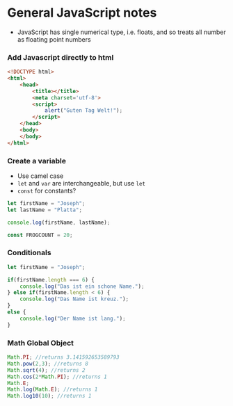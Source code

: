 # General JavaScript notes

* JavaScript has single numerical type, i.e. floats, and so treats all number as floating point numbers

### Add Javascript directly to html
```html
<!DOCTYPE html>
<html>
    <head>
        <title></title>
        <meta charset='utf-8'>
        <script>
            alert("Guten Tag Welt!");
        </script>
    </head>
    <body>
    </body>
</html>
```

### Create a variable 
* Use camel case
* `let` and `var` are interchangeable, but use `let`
* `const` for constants?

```javascript 
let firstName = "Joseph";
let lastName = "Platta";

console.log(firstName, lastName);

const FROGCOUNT = 20;
```

### Conditionals
```javascript
let firstName = "Joseph";

if(firstName.length === 6) {
    console.log("Das ist ein schone Name.");
} else if(firstName.length < 6) {
    console.log("Das Name ist kreuz.");
}
else {
    console.log("Der Name ist lang.");
}
```

### Math Global Object
```javascript
Math.PI; //returns 3.141592653589793
Math.pow(2,3); //returns 8
Math.sqrt(4); //returns 2
Math.cos(2*Math.PI); //returns 1
Math.E;
Math.log(Math.E); //returns 1
Math.log10(10); //returns 1
```